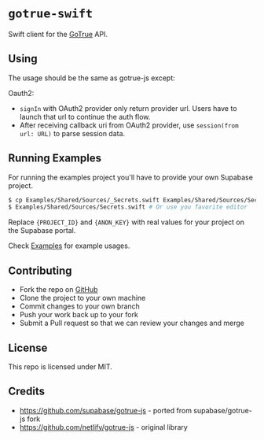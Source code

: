 # `gotrue-swift`

Swift client for the [GoTrue](https://github.com/supabase/gotrue) API.

## Using

The usage should be the same as gotrue-js except:

Oauth2:

- `signIn` with OAuth2 provider only return provider url. Users have to launch that url to continue the auth flow.
- After receiving callback uri from OAuth2 provider, use `session(from url: URL)` to parse session data.

## Running Examples

For running the examples project you'll have to provide your own Supabase project.

```sh
$ cp Examples/Shared/Sources/_Secrets.swift Examples/Shared/Sources/Secrets.swift
$ Examples/Shared/Sources/Secrets.swift # Or use you favorite editor
```

Replace `{PROJECT_ID}` and `{ANON_KEY}` with real values for your project on the Supabase portal.

Check [Examples](/Examples) for example usages.

## Contributing

- Fork the repo on [GitHub](https://github.com/supabase-community/gotrue-swift)
- Clone the project to your own machine
- Commit changes to your own branch
- Push your work back up to your fork
- Submit a Pull request so that we can review your changes and merge

## License

This repo is licensed under MIT.

## Credits

- https://github.com/supabase/gotrue-js - ported from supabase/gotrue-js fork
- https://github.com/netlify/gotrue-js - original library
